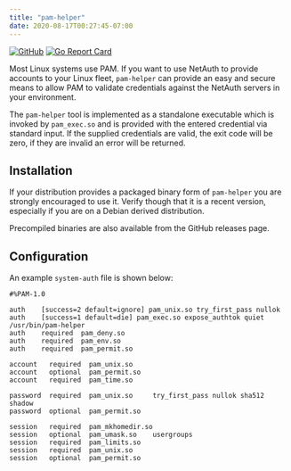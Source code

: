 ```yaml
---
title: "pam-helper"
date: 2020-08-17T00:27:45-07:00
---
```


[![GitHub](https://img.shields.io/github/license/mashape/apistatus.svg)](https://github.com/netauth/pam-helper/blob/master/LICENSE)
[![Go Report Card](https://goreportcard.com/badge/github.com/netauth/pam-helper)](https://goreportcard.com/report/github.com/netauth/pam-helper)

Most Linux systems use PAM.  If you want to use NetAuth to provide
accounts to your Linux fleet, `pam-helper` can provide an easy and
secure means to allow PAM to validate credentials against the NetAuth
servers in your environment.

The `pam-helper` tool is implemented as a standalone executable which
is invoked by `pam_exec.so` and is provided with the entered
credential via standard input.  If the supplied credentials are valid,
the exit code will be zero, if they are invalid an error will be
returned.

## Installation

If your distribution provides a packaged binary form of `pam-helper`
you are strongly encouraged to use it.  Verify though that it is a
recent version, especially if you are on a Debian derived
distribution.

Precompiled binaries are also available from the GitHub releases page.

## Configuration

An example `system-auth` file is shown below:

```
#%PAM-1.0

auth    [success=2 default=ignore] pam_unix.so try_first_pass nullok
auth    [success=1 default=die] pam_exec.so expose_authtok quiet /usr/bin/pam-helper
auth    required  pam_deny.so
auth    required  pam_env.so
auth    required  pam_permit.so

account   required  pam_unix.so
account   optional  pam_permit.so
account   required  pam_time.so

password  required  pam_unix.so     try_first_pass nullok sha512 shadow
password  optional  pam_permit.so

session   required  pam_mkhomedir.so
session   optional  pam_umask.so    usergroups
session   required  pam_limits.so
session   required  pam_unix.so
session   optional  pam_permit.so
```

